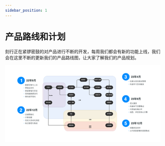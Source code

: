 ```yaml
---
sidebar_position: 1
---
```


# 产品路线和计划

刻行正在紧锣密鼓的对产品进行不断的开发，每周我们都会有新的功能上线，我们会在这里不断的更新我们的产品路线图，让大家了解我们的产品规划。


![123](img/roadmap.png)
